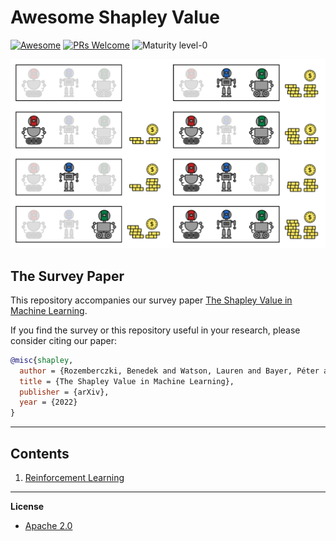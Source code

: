 
# Awesome Shapley Value
[![Awesome](https://cdn.rawgit.com/sindresorhus/awesome/d7305f38d29fed78fa85652e3a63e154dd8e8829/media/badge.svg)](https://github.com/sindresorhus/awesome)
[![PRs Welcome](https://img.shields.io/badge/PRs-welcome-brightgreen.svg?style=flat-square)](http://makeapullrequest.com)
![Maturity level-0](https://img.shields.io/badge/Maturity%20Level-ML--0-red)


<p align="center">
  <img width="800" src="https://github.com/AstraZeneca/awesome-shapley-value/blob/master/cute_robot.jpg">
</p>



## The Survey Paper

This repository accompanies our survey paper [The Shapley Value in Machine Learning](https://arxiv.org/abs/2202.05594).

If you find the survey or this repository useful in your research, please consider citing our paper:

```bibtex
@misc{shapley,
  author = {Rozemberczki, Benedek and Watson, Lauren and Bayer, Péter and Yang, Hao-Tsung and Kiss, Olivér and Nilsson, Sebastian and Sarkar, Rik},
  title = {The Shapley Value in Machine Learning},
  publisher = {arXiv},
  year = {2022}
}

```
--------------------------------------------------------------------------------

## Contents  

1. [Reinforcement Learning](https://github.com/AstraZeneca/awesome-shapley-value/blob/master/chapters/rl.md)

--------------------------------------------------------------------------------

**License**

- [Apache 2.0](https://github.com/AstraZeneca/awesome-shapley-value/blob/master/LICENSE)

